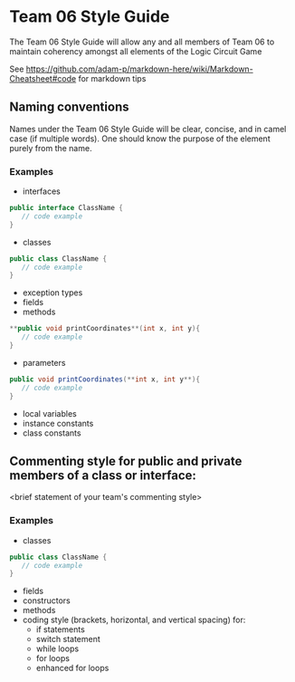 # Team 06 Style Guide

The Team 06 Style Guide will allow any and all members of
Team 06 to maintain coherency amongst all elements of the Logic Circuit Game

See https://github.com/adam-p/markdown-here/wiki/Markdown-Cheatsheet#code for markdown tips

## Naming conventions

Names under the Team 06 Style Guide will be clear, concise, and in camel case (if multiple words).
One should know the purpose of the element purely from the name.

### Examples
* interfaces
```c#
public interface ClassName {
   // code example
}
```
* classes
```c#
public class ClassName {
   // code example
}
```
* exception types
* fields
* methods
```c#
**public void printCoordinates**(int x, int y){
   // code example
}
```
* parameters
```c#
public void printCoordinates(**int x, int y**){
   // code example
}
```
* local variables
* instance constants
* class constants

## Commenting style for public and private members of a class or interface:

<brief statement of your team's commenting style>

### Examples

* classes

```c#
public class ClassName {
   // code example
}
```

* fields
* constructors
* methods
* coding style (brackets, horizontal, and vertical spacing) for:
  * if statements
  * switch statement
  * while loops
  * for loops
  * enhanced for loops
